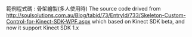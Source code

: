 ﻿範例程式碼 : 骨架繪製(多人使用時)
The source code drived from 
http://soulsolutions.com.au/Blog/tabid/73/EntryId/733/Skeleton-Custom-Control-for-Kinect-SDK-WPF.aspx
which based on Kinect SDK beta, and now it support Kinect SDK 1.x
